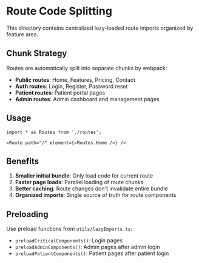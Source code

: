 # Route Code Splitting

This directory contains centralized lazy-loaded route imports organized by feature area.

## Chunk Strategy

Routes are automatically split into separate chunks by webpack:
- **Public routes**: Home, Features, Pricing, Contact
- **Auth routes**: Login, Register, Password reset
- **Patient routes**: Patient portal pages
- **Admin routes**: Admin dashboard and management pages

## Usage

```tsx
import * as Routes from './routes';

<Route path="/" element={<Routes.Home />} />
```

## Benefits

1. **Smaller initial bundle**: Only load code for current route
2. **Faster page loads**: Parallel loading of route chunks
3. **Better caching**: Route changes don't invalidate entire bundle
4. **Organized imports**: Single source of truth for route components

## Preloading

Use preload functions from `utils/lazyImports.ts`:
- `preloadCriticalComponents()`: Login pages
- `preloadAdminComponents()`: Admin pages after admin login
- `preloadPatientComponents()`: Patient pages after patient login
